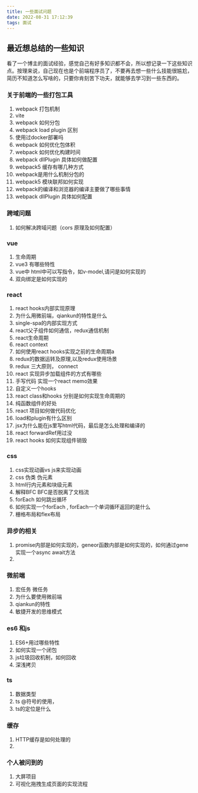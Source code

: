 ```yaml
---
title: 一些面试问题
date: 2022-08-31 17:12:39
tags: 面试
---
```

## 最近想总结的一些知识
看了一个博主的面试经验，感觉自己有好多知识都不会，所以想记录一下这些知识点。按理来说，自己现在也是个前端程序员了，不要再去想一些什么技能很尴尬，简历不知道怎么写啥的，只要你肯刻苦下功夫，就能够去学习到一些东西的。
### 关于前端的一些打包工具
1. webpack 打包机制
2. vite
3. webpack 如何分包
4. webpack load plugin 区别
5. 使用过docker部署吗
6. webpack 如何优化包体积
7. webpack 如何优化构建时间
8. webpack dllPlugin 具体如何做配置
9. webpack5 缓存有哪几种方式
10. webpack是用什么机制分包的
11. webpack5 模块联邦如何实现 
12. webpack的编译和浏览器的编译主要做了哪些事情
13. webpack dllPlugin 具体如何配置
### 跨域问题
1. 如何解决跨域问题（cors 原理及如何配置）
### vue
1. 生命周期
2. vue3 有哪些特性
3. vue中 html中可以写指令，如v-model,请问是如何实现的
4. 双向绑定是如何实现的
### react
1. react hooks内部实现原理
2. 为什么用微前端，qiankun的特性是什么
3. single-spa的内部实现方式
4. react父子组件如何通信，redux通信机制
5. react生命周期
6. react context
7. 如何使用react hooks实现之前的生命周期a
8. redux的数据运转及原理,以及redux使用场景
9. redux 三大原则， connect
10. react 实现异步加载组件的方式有哪些
11. 手写代码 实现一个react memo效果
12. 自定义一个hooks
13. react class和hooks 分别是如何实现生命周期的
14. 纯函数组件的好处
15. react 项目如何做代码优化
16. load和plugin有什么区别
17. jsx为什么能在js里写html代码，最后是怎么处理和编译的
18. react forwardRef用过没
19. react hooks 如何实现组件销毁
### css 
1. css实现动画vs js来实现动画
2. css 伪类 伪元素
3. html行内元素和块级元素
4. 解释BFC BFC是否脱离了文档流
5. forEach 如何跳出循环
6. 如何实现一个forEach , forEach一个单词循环返回的是什么
7. 栅格布局和flex布局
### 异步的相关
1. promise内部是如何实现的，geneor函数内部是如何实现的，如何通过gene实现一个async await方法
2. 
### 微前端
1. 宏任务 微任务
2. 为什么要使用微前端
3. qiankun的特性
4. 敏捷开发的思维模式
### es6 和js
1. ES6+用过哪些特性
2. 如何实现一个闭包
3. js垃圾回收机制，如何回收
4. 深浅拷贝
### ts
1. 数据类型
2. ts @符号的使用，
3. ts的定位是什么
### 缓存 
1. HTTP缓存是如何处理的
2. 
### 个人被问到的
1. 大屏项目
2. 可视化拖拽生成页面的实现流程
